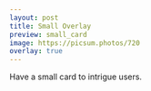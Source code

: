 ```yaml
---
layout: post
title: Small Overlay
preview: small_card
image: https://picsum.photos/720
overlay: true
---
```


Have a small card to intrigue users.